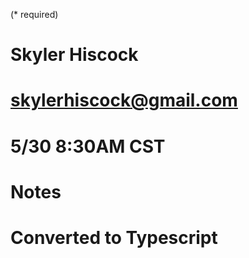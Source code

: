 (\* required)

# Skyler Hiscock

# skylerhiscock@gmail.com

# 5/30 8:30AM CST

# Notes
# Converted to Typescript
